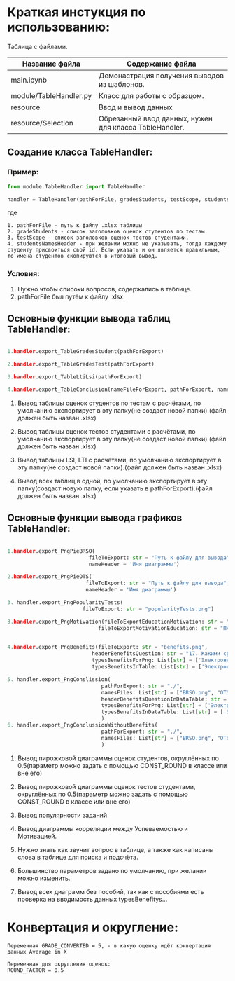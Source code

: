# Краткая инстукция по использованию:

Таблица с файлами.

Название файла  | Содержание файла
----------------|----------------------
main.ipynb       | Демонастрация получения выводов из шаблонов.
module/TableHandler.py       | Класс для работы с образцом.
resource  | Ввод и вывод данных
resource/Selection  | Обрезанный ввод данных, нужен для класса TableHandler.

## Создание класса TableHandler:

### Пример:

```python
from module.TableHandler import TableHandler

handler = TableHandler(pathForFile, gradesStudents, testScope, studentsNamesHeader)
```

где

    1. pathForFile - путь к файлу .xlsx таблицы
    2. gradeStudents - список заголовков оценок студентов по тестам.
    3. testScope - список заголовков оценок тестов студентами.
    4. studentsNamesHeader - при желании можно не указывать, тогда каждому студенту присвоиться свой id. Если указать и он является правильным, то имена студентов скопируются в итоговый вывод.

### Условия:

1. Нужно чтобы списоки вопросов, содержались в таблице.
2. pathForFile был путём к файлу .xlsx.


## Основные функции вывода таблиц TableHandler:
```python

1.handler.export_TableGradesStudent(pathForExport)

2.handler.export_TableGradesTest(pathForExport)

3.handler.export_TableLtiLsi(pathForExport)

4.handler.export_TableConclusion(nameFileForExport, pathForExport, nameOriginalForExport(имя для оригинальной таблицы), exportOriginal: да или нет(true, false))
```

1. Вывод таблицы оценок студентов по тестам с расчётами, по умолчанию экспортирует в эту папку(не создаст новой папки).(файл должен быть назван .xlsx)
   
2. Вывод таблицы оценок тестов студентами с расчётами, по умолчанию экспортирует в эту папку(не создаст новой папки).(файл должен быть назван .xlsx)

3.  Вывод таблицы LSI, LTI с расчётами, по умолчанию экспортирует в эту папку(не создаст новой папки).(файл должен быть назван .xlsx)

4.  Вывод всех таблиц в одной, по умолчанию экспортирует в эту папку(создаст новую папку, если указать в pathForExport).(файл должен быть назван .xlsx)


## Основные функции вывода графиков TableHandler:
```python

1.handler.export_PngPieBRSO(
                          fileToExport: str = "Путь к файлу для вывода",
                          nameHeader = 'Имя диаграммы')

2.handler.export_PngPieOTS(
                         fileToExport: str = "Путь к файлу для вывода", 
                         nameHeader = 'Имя диаграммы')

3. handler.export_PngPopularityTests(
                        fileToExport: str = "popularityTests.png")

3.handler.export_PngMotivation(fileToExportEducationMotivation: str = "Путь к первому файлу",
                             fileToExportMotivationEducation: str = "Путь ко второму файлу",
                             

4.handler.export_PngBenefits(fileToExport: str = "benefits.png",
                           headerBenefitsQuestion: str = "17. Какими средствами обучения вы преимущественно пользовались?",
                           typesBenefitsForPng: List[str] = ['Электронные учебники', 'Рабочие тетради', 'Видеолекции', 'Печатные учебники'],
                           typesBenefitsInTable: List[str] = ['Электронными учебниками', 'Рабочими тетрадями', 'Видеолекциями', 'Печатными учебниками'])

5. handler.export_PngConslission(
                              pathForExport: str = "./", 
                              namesFiles: List[str] = ["BRSO.png", "OTS.png", "Benefits.png", "Popularity.png", "Motivation.png", "Education.png"],
                              headerBenefitsQuestionInDataTable: str = "17. Какими средствами обучения вы преимущественно пользовались?",
                              typesBenefitsForPng: List[str] = ['Электронные учебники', 'Рабочие тетради', 'Видеолекции', 'Печатные учебники'],
                              typesBenefitsInDataTable: List[str] = ['Электронными учебниками', 'Рабочими тетрадями', 'Видеолекциями', 'Печатными учебниками']
                              )
6. handler.export_PngConclussionWithoutBenefits(
                              pathForExport: str = "./", 
                              namesFiles: List[str] = ["BRSO.png", "OTS.png", "Popularity.png", "Motivation.png", "Education.png"],
                              )
```

1. Вывод пирожковой диаграммы оценок студентов, округлённых по 0.5(параметр можно задать с помощью CONST_ROUND в классе или вне его)
   
2. Вывод пирожковой диаграммы оценок тестов студентами, округлённых по 0.5(параметр можно задать с помощью CONST_ROUND в классе или вне его)

3.  Вывод популярности заданий

4.  Вывод диаграммы корреляции между Успеваемостью и Мотивацией.
5.  Нужно знать как звучит вопрос в таблице, а также как написаны слова в таблице для поиска и подсчёта.
6.  Большинство параметров задано по умолчанию, при желании можно изменить.
7.  Вывод всех диаграмм без пособий, так как с пособиями есть проверка на вводимость данных typesBenefitys...



#     Конвертация и округление:

    Переменная GRADE_CONVERTED = 5, - в какую оценку идёт конвертация данных Average in X
    
    Переменная для округления оценок:
    ROUND_FACTOR = 0.5